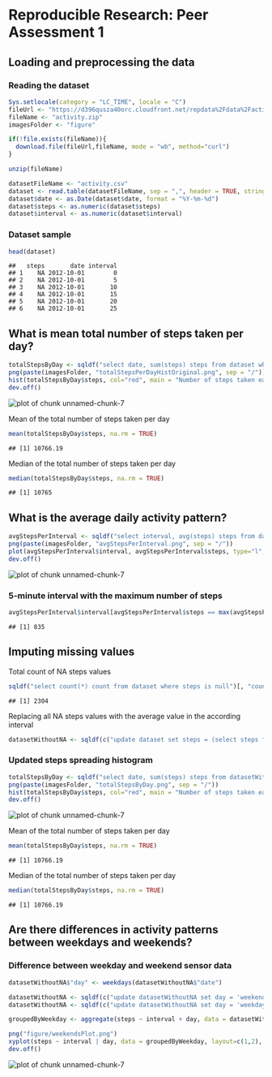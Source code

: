 # Reproducible Research: Peer Assessment 1



## Loading and preprocessing the data
### Reading the dataset


```r
Sys.setlocale(category = "LC_TIME", locale = "C")
fileUrl <- "https://d396qusza40orc.cloudfront.net/repdata%2Fdata%2Factivity.zip"
fileName <- "activity.zip"
imagesFolder <- "figure"

if(!file.exists(fileName)){
  download.file(fileUrl,fileName, mode = "wb", method="curl")
}

unzip(fileName)

datasetFileName <- "activity.csv"
dataset <- read.table(datasetFileName, sep = ",", header = TRUE, stringsAsFactors= F)
dataset$date <- as.Date(dataset$date, format = "%Y-%m-%d")
dataset$steps <- as.numeric(dataset$steps)
dataset$interval <- as.numeric(dataset$interval)
```

### Dataset sample


```r
head(dataset)
```

```
##   steps       date interval
## 1    NA 2012-10-01        0
## 2    NA 2012-10-01        5
## 3    NA 2012-10-01       10
## 4    NA 2012-10-01       15
## 5    NA 2012-10-01       20
## 6    NA 2012-10-01       25
```

## What is mean total number of steps taken per day?


```r
totalStepsByDay <- sqldf("select date, sum(steps) steps from dataset where steps is not null group by date order by date")
png(paste(imagesFolder, "totalStepsPerDayHistOriginal.png", sep = "/"))
hist(totalStepsByDay$steps, col="red", main = "Number of steps taken each day", xlab = "Steps")
dev.off()
```
![plot of chunk unnamed-chunk-7](figure/totalStepsPerDayHistOriginal.png) 

Mean of the total number of steps taken per day


```r
mean(totalStepsByDay$steps, na.rm = TRUE)
```

```
## [1] 10766.19
```

Median of the total number of steps taken per day


```r
median(totalStepsByDay$steps, na.rm = TRUE)
```

```
## [1] 10765
```

## What is the average daily activity pattern?


```r
avgStepsPerInterval <- sqldf("select interval, avg(steps) steps from dataset where steps is not null group by interval order by interval")
png(paste(imagesFolder, "avgStepsPerInterval.png", sep = "/"))
plot(avgStepsPerInterval$interval, avgStepsPerInterval$steps, type="l", xlab = "Interval", ylab="Average steps count")
dev.off()
```
![plot of chunk unnamed-chunk-7](figure/avgStepsPerInterval.png) 

### 5-minute interval with the maximum number of steps


```r
avgStepsPerInterval$interval[avgStepsPerInterval$steps == max(avgStepsPerInterval$steps)]
```

```
## [1] 835
```

## Imputing missing values
Total count of NA steps values

```r
sqldf("select count(*) count from dataset where steps is null")[, "count"]
```

```
## [1] 2304
```

Replacing all NA steps values with the average value in the according interval

```r
datasetWithoutNA <- sqldf(c("update dataset set steps = (select steps from avgStepsPerInterval where avgStepsPerInterval.interval = dataset.interval) where steps is null", "select * from main.dataset"))
```

### Updated steps spreading histogram

```r
totalStepsByDay <- sqldf("select date, sum(steps) steps from datasetWithoutNA where steps is not null group by date order by date")
png(paste(imagesFolder, "totalStepsByDay.png", sep = "/"))
hist(totalStepsByDay$steps, col="red", main = "Number of steps taken each day", xlab = "Steps")
dev.off()
```
![plot of chunk unnamed-chunk-7](figure/totalStepsByDay.png) 

Mean of the total number of steps taken per day


```r
mean(totalStepsByDay$steps, na.rm = TRUE)
```

```
## [1] 10766.19
```

Median of the total number of steps taken per day


```r
median(totalStepsByDay$steps, na.rm = TRUE)
```

```
## [1] 10766.19
```

## Are there differences in activity patterns between weekdays and weekends?

### Difference between weekday and weekend sensor data

```r
datasetWithoutNA$"day" <- weekdays(datasetWithoutNA$"date")

datasetWithoutNA <- sqldf(c("update datasetWithoutNA set day = 'weekend' where day in ('Saturday', 'Sunday')", "select * from main.datasetWithoutNA"))
datasetWithoutNA <- sqldf(c("update datasetWithoutNA set day = 'weekday' where day <> 'weekend'", "select * from main.datasetWithoutNA"))

groupedByWeekday <- aggregate(steps ~ interval + day, data = datasetWithoutNA, mean)

png("figure/weekendsPlot.png")
xyplot(steps ~ interval | day, data = groupedByWeekday, layout=c(1,2), type = "l")
dev.off()
```
![plot of chunk unnamed-chunk-7](figure/weekendsPlot.png)
